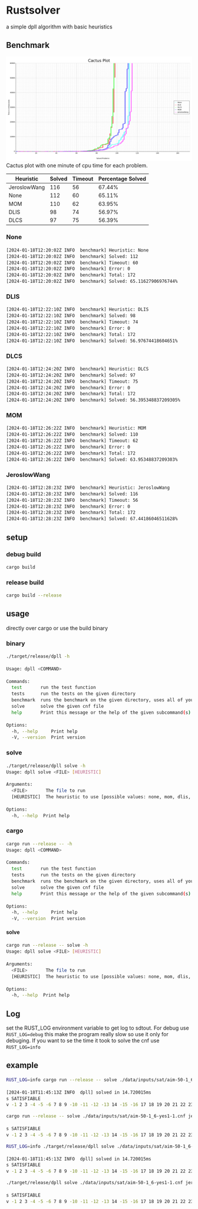 # Rustsolver

a simple dpll algorithm with basic heuristics

## Benchmark

![Benchmark](cactus_plot.png) Cactus plot with one minute of cpu time for each problem.

| Heuristic    | Solved | Timeout | Percentage Solved |
|--------------|--------|---------|-------------------|
| JeroslowWang | 116    | 56      | 67.44%            |
| None         | 112    | 60      | 65.11%            |
| MOM          | 110    | 62      | 63.95%            |
| DLIS         | 98     | 74      | 56.97%            |
| DLCS         | 97     | 75      | 56.39%            |

### None

```bash
[2024-01-18T12:20:02Z INFO  benchmark] Heuristic: None
[2024-01-18T12:20:02Z INFO  benchmark] Solved: 112
[2024-01-18T12:20:02Z INFO  benchmark] Timeout: 60
[2024-01-18T12:20:02Z INFO  benchmark] Error: 0
[2024-01-18T12:20:02Z INFO  benchmark] Total: 172
[2024-01-18T12:20:02Z INFO  benchmark] Solved: 65.11627906976744%
```

### DLIS

```bash
[2024-01-18T12:22:10Z INFO  benchmark] Heuristic: DLIS
[2024-01-18T12:22:10Z INFO  benchmark] Solved: 98
[2024-01-18T12:22:10Z INFO  benchmark] Timeout: 74
[2024-01-18T12:22:10Z INFO  benchmark] Error: 0
[2024-01-18T12:22:10Z INFO  benchmark] Total: 172
[2024-01-18T12:22:10Z INFO  benchmark] Solved: 56.97674418604651%
```

### DLCS

```bash
[2024-01-18T12:24:20Z INFO  benchmark] Heuristic: DLCS
[2024-01-18T12:24:20Z INFO  benchmark] Solved: 97
[2024-01-18T12:24:20Z INFO  benchmark] Timeout: 75
[2024-01-18T12:24:20Z INFO  benchmark] Error: 0
[2024-01-18T12:24:20Z INFO  benchmark] Total: 172
[2024-01-18T12:24:20Z INFO  benchmark] Solved: 56.395348837209305%
```

### MOM

```bash
[2024-01-18T12:26:22Z INFO  benchmark] Heuristic: MOM
[2024-01-18T12:26:22Z INFO  benchmark] Solved: 110
[2024-01-18T12:26:22Z INFO  benchmark] Timeout: 62
[2024-01-18T12:26:22Z INFO  benchmark] Error: 0
[2024-01-18T12:26:22Z INFO  benchmark] Total: 172
[2024-01-18T12:26:22Z INFO  benchmark] Solved: 63.95348837209303%
```

### JeroslowWang

```bash
[2024-01-18T12:28:23Z INFO  benchmark] Heuristic: JeroslowWang
[2024-01-18T12:28:23Z INFO  benchmark] Solved: 116
[2024-01-18T12:28:23Z INFO  benchmark] Timeout: 56
[2024-01-18T12:28:23Z INFO  benchmark] Error: 0
[2024-01-18T12:28:23Z INFO  benchmark] Total: 172
[2024-01-18T12:28:23Z INFO  benchmark] Solved: 67.44186046511628%
```

## setup

### debug build

```bash
cargo build
```

### release build

```bash
cargo build --release
```

## usage

directly over cargo or use the build binary

### binary

```bash
./target/release/dpll -h

Usage: dpll <COMMAND>

Commands:
  test       run the test function
  tests      run the tests on the given directory
  benchmark  runs the benchmark on the given directory, uses all of your cpu power
  solve      solve the given cnf file
  help       Print this message or the help of the given subcommand(s)

Options:
  -h, --help     Print help
  -V, --version  Print version
```

### solve

```bash
./target/release/dpll solve -h
Usage: dpll solve <FILE> [HEURISTIC]

Arguments:
  <FILE>       The file to run
  [HEURISTIC]  The heuristic to use [possible values: none, mom, dlis, dlcs, jeroslow-wang]

Options:
  -h, --help  Print help
```

### cargo

```bash
cargo run --release -- -h
Usage: dpll <COMMAND>

Commands:
  test       run the test function
  tests      run the tests on the given directory
  benchmark  runs the benchmark on the given directory, uses all of your cpu power
  solve      solve the given cnf file
  help       Print this message or the help of the given subcommand(s)

Options:
  -h, --help     Print help
  -V, --version  Print version
```

#### solve

```bash
cargo run --release -- solve -h
Usage: dpll solve <FILE> [HEURISTIC]

Arguments:
  <FILE>       The file to run
  [HEURISTIC]  The heuristic to use [possible values: none, mom, dlis, dlcs, jeroslow-wang]

Options:
  -h, --help  Print help
```

## Log

set the RUST_LOG environment variable to get log to sdtout. For debug use
`RUST_LOG=debug` this make the program really slow so use it only for debuging. If you want to se the time it took to
solve the cnf use
`RUST_LOG=info`

## example

```bash
RUST_LOG=info cargo run --release -- solve ./data/inputs/sat/aim-50-1_6-yes1-1.cnf jeroslow-wang

[2024-01-18T11:45:13Z INFO  dpll] solved in 14.720015ms
s SATISFIABLE
v -1 2 3 -4 -5 -6 7 8 9 -10 -11 -12 -13 14 -15 -16 17 18 19 20 21 22 23 24 -25 26 27 28 -29 30 31 -32 -33 -34 35 36 -37 38 39 40 41 42 43 -44 -45 46 -47 48 -49 -50
```

```bash
cargo run --release -- solve ./data/inputs/sat/aim-50-1_6-yes1-1.cnf jeroslow-wang

s SATISFIABLE
v -1 2 3 -4 -5 -6 7 8 9 -10 -11 -12 -13 14 -15 -16 17 18 19 20 21 22 23 24 -25 26 27 28 -29 30 31 -32 -33 -34 35 36 -37 38 39 40 41 42 43 -44 -45 46 -47 48 -49 -50
```

```bash
RUST_LOG=info ./target/release/dpll solve ./data/inputs/sat/aim-50-1_6-yes1-1.cnf jeroslow-wang

[2024-01-18T11:45:13Z INFO  dpll] solved in 14.720015ms
s SATISFIABLE
v -1 2 3 -4 -5 -6 7 8 9 -10 -11 -12 -13 14 -15 -16 17 18 19 20 21 22 23 24 -25 26 27 28 -29 30 31 -32 -33 -34 35 36 -37 38 39 40 41 42 43 -44 -45 46 -47 48 -49 -50
```

```bash
./target/release/dpll solve ./data/inputs/sat/aim-50-1_6-yes1-1.cnf jeroslow-wang

s SATISFIABLE
v -1 2 3 -4 -5 -6 7 8 9 -10 -11 -12 -13 14 -15 -16 17 18 19 20 21 22 23 24 -25 26 27 28 -29 30 31 -32 -33 -34 35 36 -37 38 39 40 41 42 43 -44 -45 46 -47 48 -49 -50
```
